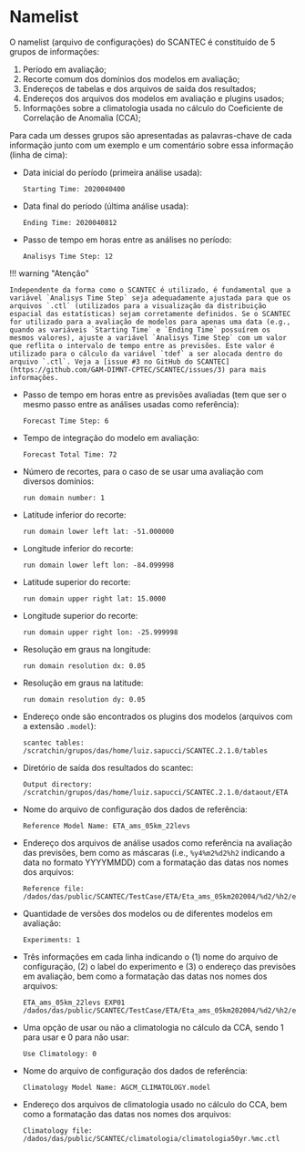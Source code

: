 # Namelist 

O namelist (arquivo de configurações) do SCANTEC é constituído de 5 grupos de informações:

1. Período em avaliação;
2. Recorte comum dos domínios dos modelos em avaliação;
3. Endereços de tabelas e dos arquivos de saída dos resultados;
4. Endereços dos arquivos dos modelos em avaliação e plugins usados;
5. Informações sobre a climatologia usada no cálculo do Coeficiente de Correlação de Anomalia (CCA);

Para cada um desses grupos são apresentadas as palavras-chave de cada informação junto com um exemplo e um comentário sobre essa informação (linha de cima):

* Data inicial do período (primeira análise usada):

    ```
    Starting Time: 2020040400
    ```

* Data final do período (última análise usada):

    ```
    Ending Time: 2020040812
    ```

* Passo de tempo em horas entre as análises no período:

    ```
    Analisys Time Step: 12
    ```
!!! warning "Atenção"

    Independente da forma como o SCANTEC é utilizado, é fundamental que a variável `Analisys Time Step` seja adequadamente ajustada para que os arquivos `.ctl` (utilizados para a visualização da distribuição espacial das estatísticas) sejam corretamente definidos. Se o SCANTEC for utilizado para a avaliação de modelos para apenas uma data (e.g., quando as variáveis `Starting Time` e `Ending Time` possuírem os mesmos valores), ajuste a variável `Analisys Time Step` com um valor que reflita o intervalo de tempo entre as previsões. Este valor é utilizado para o cálculo da variável `tdef` a ser alocada dentro do arquivo `.ctl`. Veja a [issue #3 no GitHub do SCANTEC](https://github.com/GAM-DIMNT-CPTEC/SCANTEC/issues/3) para mais informações.


* Passo de tempo em horas entre as previsões avaliadas (tem que ser o mesmo passo entre as análises usadas como referência):

    ```
    Forecast Time Step: 6
    ```

* Tempo de integração do modelo em avaliação:

    ```
    Forecast Total Time: 72
    ```

* Número de recortes, para o caso de se usar uma avaliação com diversos domínios:

    ```
    run domain number: 1
    ```

* Latitude inferior do recorte:

    ```
    run domain lower left lat: -51.000000
    ```

* Longitude inferior do recorte:

    ```
    run domain lower left lon: -84.099998
    ```

* Latitude superior do recorte:

    ```
    run domain upper right lat: 15.0000
    ```

* Longitude superior do recorte:

    ```
    run domain upper right lon: -25.999998
    ```

* Resolução em graus na longitude:

    ```
    run domain resolution dx: 0.05
    ```

* Resolução em graus na latitude:

    ```
    run domain resolution dy: 0.05
    ```

* Endereço onde são encontrados os plugins dos modelos (arquivos com a extensão `.model`):

    ```
    scantec tables: /scratchin/grupos/das/home/luiz.sapucci/SCANTEC.2.1.0/tables
    ```

* Diretório de saída dos resultados do scantec:

    ```
    Output directory: /scratchin/grupos/das/home/luiz.sapucci/SCANTEC.2.1.0/dataout/ETA
    ```

* Nome do arquivo de configuração dos dados de referência:

    ```
    Reference Model Name: ETA_ams_05km_22levs
    ```

* Endereço dos arquivos de análise usados como referência na avaliação das previsões, bem como as máscaras (i.e., `%y4%m2%d2%h2` indicando a data no formato YYYYMMDD) com a formatação das datas nos nomes dos arquivos:

    ```
    Reference file: /dados/das/public/SCANTEC/TestCase/ETA/Eta_ams_05km202004/%d2/%h2/eta_05km_%y4%m2%d2%h2+%y4%m2%d2%h2.ctl
    ```

* Quantidade de versões dos modelos ou de diferentes modelos em avaliação:

    ```
    Experiments: 1
    ```

* Três informações em cada linha indicando o (1) nome do arquivo de configuração, (2) o label do experimento e (3) o endereço das previsões em avaliação, bem como a formatação das datas nos nomes dos arquivos:

    ```
    ETA_ams_05km_22levs EXP01 /dados/das/public/SCANTEC/TestCase/ETA/Eta_ams_05km202004/%d2/%h2/eta_05km_%y4%m2%d2%h2+%fy4%fm2%fd2%fh2.ctl
    ```

* Uma opção de usar ou não a climatologia no cálculo da CCA, sendo 1 para usar e 0 para não usar:

    ```
    Use Climatology: 0
    ```

* Nome do arquivo de configuração dos dados de referência:

    ```
    Climatology Model Name: AGCM_CLIMATOLOGY.model
    ```

* Endereço dos arquivos de climatologia usado no cálculo do CCA, bem como a formatação das datas nos nomes dos arquivos:

    ```
    Climatology file: /dados/das/public/SCANTEC/climatologia/climatologia50yr.%mc.ctl
    ```
